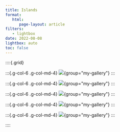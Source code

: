 ```yaml
---
title: Islands
format:
   html:
      page-layout: article
filters:
   - lightbox
date: 2022-08-08
lightbox: auto
toc: false
---
```


::::{.grid}

:::{.g-col-6 .g-col-md-4}
![](05-islands/05-islands-0.png){group="my-gallery"}
:::

:::{.g-col-6 .g-col-md-4}
![](05-islands/05-islands-1.png){group="my-gallery"}
:::

:::{.g-col-6 .g-col-md-4}
![](05-islands/05-islands-2.png){group="my-gallery"}
:::

:::{.g-col-6 .g-col-md-4}
![](05-islands/05-islands-3.png){group="my-gallery"}
:::

:::{.g-col-6 .g-col-md-4}
![](05-islands/05-islands-4.png){group="my-gallery"}
:::

::::